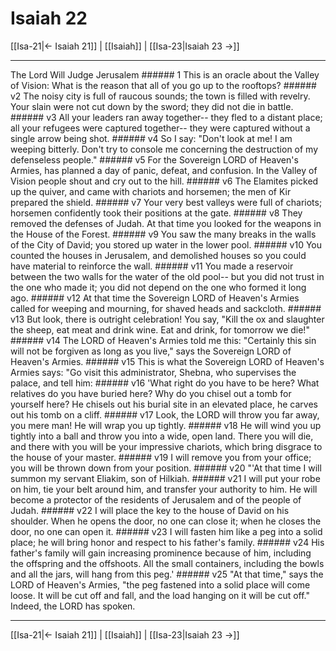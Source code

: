 # Isaiah 22

[[Isa-21|← Isaiah 21]] | [[Isaiah]] | [[Isa-23|Isaiah 23 →]]
***

The Lord Will Judge Jerusalem ###### 1 This is an oracle about the Valley of Vision: What is the reason that all of you go up to the rooftops? ###### v2 The noisy city is full of raucous sounds; the town is filled with revelry. Your slain were not cut down by the sword; they did not die in battle. ###### v3 All your leaders ran away together-- they fled to a distant place; all your refugees were captured together-- they were captured without a single arrow being shot. ###### v4 So I say: "Don't look at me! I am weeping bitterly. Don't try to console me concerning the destruction of my defenseless people." ###### v5 For the Sovereign LORD of Heaven's Armies, has planned a day of panic, defeat, and confusion. In the Valley of Vision people shout and cry out to the hill. ###### v6 The Elamites picked up the quiver, and came with chariots and horsemen; the men of Kir prepared the shield. ###### v7 Your very best valleys were full of chariots; horsemen confidently took their positions at the gate. ###### v8 They removed the defenses of Judah. At that time you looked for the weapons in the House of the Forest. ###### v9 You saw the many breaks in the walls of the City of David; you stored up water in the lower pool. ###### v10 You counted the houses in Jerusalem, and demolished houses so you could have material to reinforce the wall. ###### v11 You made a reservoir between the two walls for the water of the old pool-- but you did not trust in the one who made it; you did not depend on the one who formed it long ago. ###### v12 At that time the Sovereign LORD of Heaven's Armies called for weeping and mourning, for shaved heads and sackcloth. ###### v13 But look, there is outright celebration! You say, "Kill the ox and slaughter the sheep, eat meat and drink wine. Eat and drink, for tomorrow we die!" ###### v14 The LORD of Heaven's Armies told me this: "Certainly this sin will not be forgiven as long as you live," says the Sovereign LORD of Heaven's Armies. ###### v15 This is what the Sovereign LORD of Heaven's Armies says: "Go visit this administrator, Shebna, who supervises the palace, and tell him: ###### v16 'What right do you have to be here? What relatives do you have buried here? Why do you chisel out a tomb for yourself here? He chisels out his burial site in an elevated place, he carves out his tomb on a cliff. ###### v17 Look, the LORD will throw you far away, you mere man! He will wrap you up tightly. ###### v18 He will wind you up tightly into a ball and throw you into a wide, open land. There you will die, and there with you will be your impressive chariots, which bring disgrace to the house of your master. ###### v19 I will remove you from your office; you will be thrown down from your position. ###### v20 "'At that time I will summon my servant Eliakim, son of Hilkiah. ###### v21 I will put your robe on him, tie your belt around him, and transfer your authority to him. He will become a protector of the residents of Jerusalem and of the people of Judah. ###### v22 I will place the key to the house of David on his shoulder. When he opens the door, no one can close it; when he closes the door, no one can open it. ###### v23 I will fasten him like a peg into a solid place; he will bring honor and respect to his father's family. ###### v24 His father's family will gain increasing prominence because of him, including the offspring and the offshoots. All the small containers, including the bowls and all the jars, will hang from this peg.' ###### v25 "At that time," says the LORD of Heaven's Armies, "the peg fastened into a solid place will come loose. It will be cut off and fall, and the load hanging on it will be cut off." Indeed, the LORD has spoken.

***
[[Isa-21|← Isaiah 21]] | [[Isaiah]] | [[Isa-23|Isaiah 23 →]]
